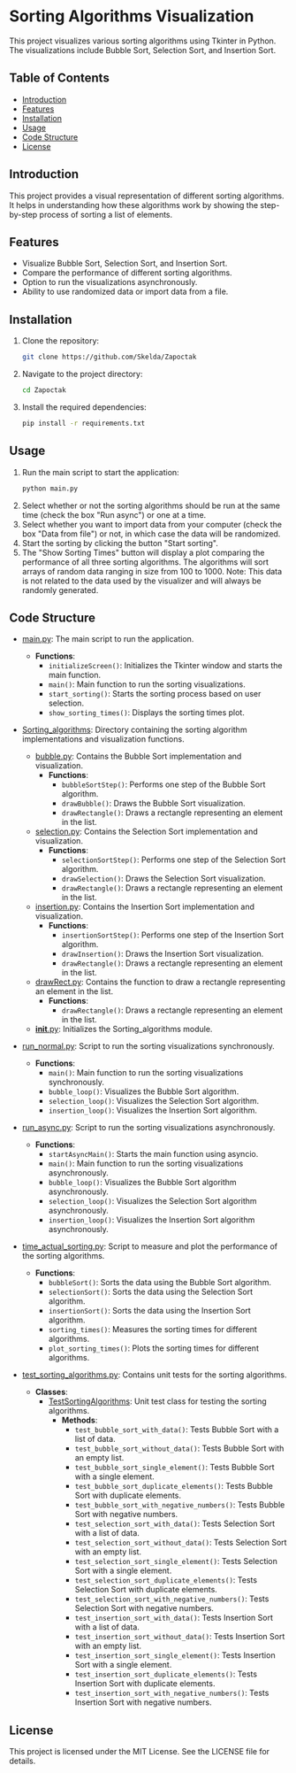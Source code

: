 # Sorting Algorithms Visualization

This project visualizes various sorting algorithms using Tkinter in Python. The visualizations include Bubble Sort, Selection Sort, and Insertion Sort.

## Table of Contents

- [Introduction](#introduction)
- [Features](#features)
- [Installation](#installation)
- [Usage](#usage)
- [Code Structure](#code-structure)
- [License](#license)

## Introduction

This project provides a visual representation of different sorting algorithms. It helps in understanding how these algorithms work by showing the step-by-step process of sorting a list of elements.

## Features

- Visualize Bubble Sort, Selection Sort, and Insertion Sort.
- Compare the performance of different sorting algorithms.
- Option to run the visualizations asynchronously.
- Ability to use randomized data or import data from a file.

## Installation

1. Clone the repository:
    ```sh
    git clone https://github.com/Skelda/Zapoctak
    ```
2. Navigate to the project directory:
    ```sh
    cd Zapoctak
    ```
3. Install the required dependencies:
    ```sh
    pip install -r requirements.txt
    ```

## Usage

1. Run the main script to start the application:
    ```sh
    python main.py
    ```
2. Select whether or not the sorting algorithms should be run at the same time (check the box "Run async") or one at a time.
3. Select whether you want to import data from your computer (check the box "Data from file") or not, in which case the data will be randomized.
4. Start the sorting by clicking the button "Start sorting".
5. The "Show Sorting Times" button will display a plot comparing the performance of all three sorting algorithms. The algorithms will sort arrays of random data ranging in size from 100 to 1000. Note: This data is not related to the data used by the visualizer and will always be randomly generated.

## Code Structure

- [main.py](https://github.com/Skelda/Zapoctak/blob/main/main.py): The main script to run the application.
    - **Functions**:
        - `initializeScreen()`: Initializes the Tkinter window and starts the main function.
        - `main()`: Main function to run the sorting visualizations.
        - `start_sorting()`: Starts the sorting process based on user selection.
        - `show_sorting_times()`: Displays the sorting times plot.

- [Sorting_algorithms](https://github.com/Skelda/Zapoctak/tree/main/Sorting_algorithms): Directory containing the sorting algorithm implementations and visualization functions.
    - [bubble.py](https://github.com/Skelda/Zapoctak/blob/main/Sorting_algorithms/bubble.py): Contains the Bubble Sort implementation and visualization.
        - **Functions**:
            - `bubbleSortStep()`: Performs one step of the Bubble Sort algorithm.
            - `drawBubble()`: Draws the Bubble Sort visualization.
            - `drawRectangle()`: Draws a rectangle representing an element in the list.
    - [selection.py](https://github.com/Skelda/Zapoctak/blob/main/Sorting_algorithms/selection.py): Contains the Selection Sort implementation and visualization.
        - **Functions**:
            - `selectionSortStep()`: Performs one step of the Selection Sort algorithm.
            - `drawSelection()`: Draws the Selection Sort visualization.
            - `drawRectangle()`: Draws a rectangle representing an element in the list.
    - [insertion.py](https://github.com/Skelda/Zapoctak/blob/main/Sorting_algorithms/insertion.py): Contains the Insertion Sort implementation and visualization.
        - **Functions**:
            - `insertionSortStep()`: Performs one step of the Insertion Sort algorithm.
            - `drawInsertion()`: Draws the Insertion Sort visualization.
            - `drawRectangle()`: Draws a rectangle representing an element in the list.
    - [drawRect.py](https://github.com/Skelda/Zapoctak/blob/main/Sorting_algorithms/drawRect.py): Contains the function to draw a rectangle representing an element in the list.
        - **Functions**:
            - `drawRectangle()`: Draws a rectangle representing an element in the list.
    - [__init__.py](https://github.com/Skelda/Zapoctak/blob/main/Sorting_algorithms/__init__.py): Initializes the Sorting_algorithms module.

- [run_normal.py](https://github.com/Skelda/Zapoctak/blob/main/run_normal.py): Script to run the sorting visualizations synchronously.
    - **Functions**:
        - `main()`: Main function to run the sorting visualizations synchronously.
        - `bubble_loop()`: Visualizes the Bubble Sort algorithm.
        - `selection_loop()`: Visualizes the Selection Sort algorithm.
        - `insertion_loop()`: Visualizes the Insertion Sort algorithm.

- [run_async.py](https://github.com/Skelda/Zapoctak/blob/main/run_async.py): Script to run the sorting visualizations asynchronously.
    - **Functions**:
        - `startAsyncMain()`: Starts the main function using asyncio.
        - `main()`: Main function to run the sorting visualizations asynchronously.
        - `bubble_loop()`: Visualizes the Bubble Sort algorithm asynchronously.
        - `selection_loop()`: Visualizes the Selection Sort algorithm asynchronously.
        - `insertion_loop()`: Visualizes the Insertion Sort algorithm asynchronously.

- [time_actual_sorting.py](https://github.com/Skelda/Zapoctak/blob/main/time_actual_sorting.py): Script to measure and plot the performance of the sorting algorithms.
    - **Functions**:
        - `bubbleSort()`: Sorts the data using the Bubble Sort algorithm.
        - `selectionSort()`: Sorts the data using the Selection Sort algorithm.
        - `insertionSort()`: Sorts the data using the Insertion Sort algorithm.
        - `sorting_times()`: Measures the sorting times for different algorithms.
        - `plot_sorting_times()`: Plots the sorting times for different algorithms.


- [test_sorting_algorithms.py](https://github.com/Skelda/Zapoctak/blob/main/test_sorting_algorithms.py): Contains unit tests for the sorting algorithms.
    - **Classes**:
        - [TestSortingAlgorithms](http://_vscodecontentref_/29): Unit test class for testing the sorting algorithms.
            - **Methods**:
                - `test_bubble_sort_with_data()`: Tests Bubble Sort with a list of data.
                - `test_bubble_sort_without_data()`: Tests Bubble Sort with an empty list.
                - `test_bubble_sort_single_element()`: Tests Bubble Sort with a single element.
                - `test_bubble_sort_duplicate_elements()`: Tests Bubble Sort with duplicate elements.
                - `test_bubble_sort_with_negative_numbers()`: Tests Bubble Sort with negative numbers.
                - `test_selection_sort_with_data()`: Tests Selection Sort with a list of data.
                - `test_selection_sort_without_data()`: Tests Selection Sort with an empty list.
                - `test_selection_sort_single_element()`: Tests Selection Sort with a single element.
                - `test_selection_sort_duplicate_elements()`: Tests Selection Sort with duplicate elements.
                - `test_selection_sort_with_negative_numbers()`: Tests Selection Sort with negative numbers.
                - `test_insertion_sort_with_data()`: Tests Insertion Sort with a list of data.
                - `test_insertion_sort_without_data()`: Tests Insertion Sort with an empty list.
                - `test_insertion_sort_single_element()`: Tests Insertion Sort with a single element.
                - `test_insertion_sort_duplicate_elements()`: Tests Insertion Sort with duplicate elements.
                - `test_insertion_sort_with_negative_numbers()`: Tests Insertion Sort with negative numbers.

## License

This project is licensed under the MIT License. See the LICENSE file for details.
